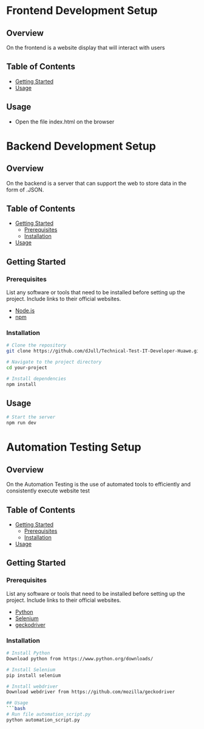 # Frontend Development Setup

## Overview

On the frontend is a website display that will interact with users

## Table of Contents

- [Getting Started](#getting-started)
- [Usage](#usage)

## Usage
- Open the file index.html on the browser


# Backend Development Setup

## Overview

On the backend is a server that can support the web to store data in the form of .JSON.

## Table of Contents

- [Getting Started](#getting-started)
  - [Prerequisites](#prerequisites)
  - [Installation](#installation)
- [Usage](#usage)
  
## Getting Started

### Prerequisites

List any software or tools that need to be installed before setting up the project. Include links to their official websites.

- [Node.js](https://nodejs.org/)
- [npm](https://www.npmjs.com/)

### Installation
```bash
# Clone the repository
git clone https://github.com/dJull/Technical-Test-IT-Developer-Huawe.git

# Navigate to the project directory
cd your-project

# Install dependencies
npm install
```

## Usage
```bash
# Start the server
npm run dev
```

# Automation Testing Setup

## Overview

On the Automation Testing is the use of automated tools to efficiently and consistently execute website test

## Table of Contents

- [Getting Started](#getting-started)
  - [Prerequisites](#prerequisites)
  - [Installation](#installation)
- [Usage](#usage)
  
## Getting Started

### Prerequisites

List any software or tools that need to be installed before setting up the project. Include links to their official websites.

- [Python](https://python.org/)
- [Selenium](https://www.selenium.dev/)
- [geckodriver](https://github.com/mozilla/geckodriver/)

### Installation
```bash
# Install Python
Download python from https://www.python.org/downloads/

# Install Selenium
pip install selenium

# Install webdriver
Download webdriver from https://github.com/mozilla/geckodriver

## Usage
```bash
# Run file automation_script.py
python automation_script.py

```
